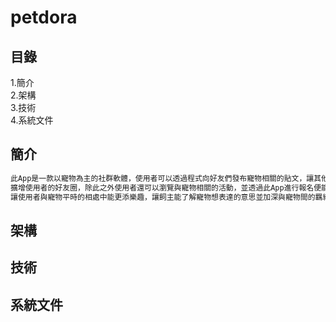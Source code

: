 # petdora
## 目錄
1.簡介  
2.架構  
3.技術  
4.系統文件
## 簡介
```sh
此App是一款以寵物為主的社群軟體，使用者可以透過程式向好友們發布寵物相關的貼文，讓其他使用者留言、分享，並且會在每天固定時間進行好友抽卡，
擴增使用者的好友圈，除此之外使用者還可以瀏覽與寵物相關的活動，並透過此App進行報名便能與寵物一同參加活動，雙向寵物翻譯功能，
讓使用者與寵物平時的相處中能更添樂趣，讓飼主能了解寵物想表達的意思並加深與寵物間的羈絆。
```
## 架構
## 技術
## 系統文件
